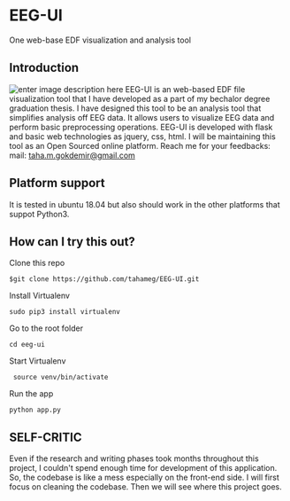 EEG-UI
==============
One web-base EDF visualization and analysis tool

Introduction
------------
![enter image description here](https://i.ibb.co/K6XnDd9/EEG-UI.png)
EEG-UI is an web-based EDF file visualization tool that I have developed as a part of my bechalor degree graduation thesis. I have designed this tool to be an analysis tool that simplifies analysis off EEG data. It allows users to visualize EEG data and perform basic preprocessing operations. EEG-UI is developed with flask and basic web technologies as jquery, css, html. I will be maintaining this tool as an Open Sourced online platform. Reach me for your feedbacks:
mail: taha.m.gokdemir@gmail.com

Platform support
----------------
It is tested in ubuntu 18.04 but also should work in the other platforms that suppot Python3.

How can I try this out?
-----------------------
Clone this repo

    $git clone https://github.com/tahameg/EEG-UI.git
Install Virtualenv

    sudo pip3 install virtualenv
Go to the root folder

    cd eeg-ui 
 Start Virtualenv

     source venv/bin/activate

Run the app
	   
    python app.py

## SELF-CRITIC

Even if the research and writing phases took months throughout this project, I couldn't spend enough time for development of this application. So, the codebase is like a mess especially on the front-end side. I will first focus on cleaning the codebase. Then we will see where this project goes.